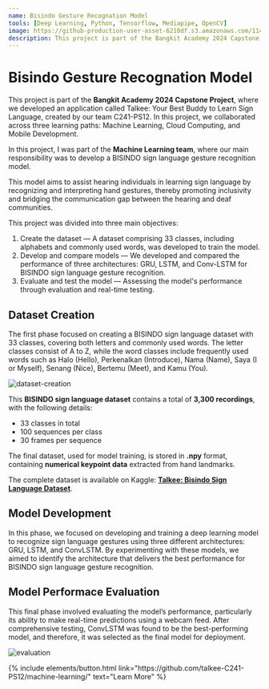 ```yaml
---
name: Bisindo Gesture Recognation Model
tools: [Deep Learning, Python, Tensorflow, Mediapipe, OpenCV]
image: https://github-production-user-asset-6210df.s3.amazonaws.com/114962318/420475181-f9cf681a-785d-445a-9816-e328166fd829.png?X-Amz-Algorithm=AWS4-HMAC-SHA256&X-Amz-Credential=AKIAVCODYLSA53PQK4ZA%2F20250307%2Fus-east-1%2Fs3%2Faws4_request&X-Amz-Date=20250307T194058Z&X-Amz-Expires=300&X-Amz-Signature=02c4ea1ba42055c6e7053b710bcb593ccb868a91af1905e2674c49d824839ddb&X-Amz-SignedHeaders=host
description: This project is part of the Bangkit Academy 2024 Capstone Project. It aims to develop a dataset of 33 classes (alphabets and 7 commonly used words) and compares the performance of GRU, LSTM, and Conv-LSTM models for BISINDO sign language gesture recognition.
---
```


# Bisindo Gesture Recognation Model

This project is part of the **Bangkit Academy 2024 Capstone Project**, where we developed an application called Talkee: Your Best Buddy to Learn Sign Language, created by our team C241-PS12. In this project, we collaborated across three learning paths: Machine Learning, Cloud Computing, and Mobile Development.

In this project, I was part of the **Machine Learning team**, where our main responsibility was to develop a BISINDO sign language gesture recognition model. 

This model aims to assist hearing individuals in learning sign language by recognizing and interpreting hand gestures, thereby promoting inclusivity and bridging the communication gap between the hearing and deaf communities.

This project was divided into three main objectives:
1. Create the dataset — A dataset comprising 33 classes, including alphabets and commonly used words, was developed to train the model.
2. Develop and compare models — We developed and compared the performance of three architectures: GRU, LSTM, and Conv-LSTM for BISINDO sign language gesture recognition.
3. Evaluate and test the model — Assessing the model's performance through evaluation and real-time testing.


## Dataset Creation

The first phase focused on creating a BISINDO sign language dataset with 33 classes, covering both letters and commonly used words. The letter classes consist of A to Z, while the word classes include frequently used words such as Halo (Hello), Perkenalkan (Introduce), Nama (Name), Saya (I or Myself), Senang (Nice), Bertemu (Meet), and Kamu (You).

![dataset-creation](https://github-production-user-asset-6210df.s3.amazonaws.com/114962318/420475399-1c8d5703-a4b2-40bf-b341-632686ee8f53.png?X-Amz-Algorithm=AWS4-HMAC-SHA256&X-Amz-Credential=AKIAVCODYLSA53PQK4ZA%2F20250307%2Fus-east-1%2Fs3%2Faws4_request&X-Amz-Date=20250307T194129Z&X-Amz-Expires=300&X-Amz-Signature=781c8b24b301f3ff2b390279a3350f94e1236adbc2bc1d850ff8ad79c4e7b7bf&X-Amz-SignedHeaders=host)

This **BISINDO sign language dataset** contains a total of **3,300 recordings**, with the following details:  
- 33 classes in total  
- 100 sequences per class  
- 30 frames per sequence  

The final dataset, used for model training, is stored in **.npy** format, containing **numerical keypoint data** extracted from hand landmarks. 

The complete dataset is available on Kaggle: [**Talkee: Bisindo Sign Language Dataset**](https://www.kaggle.com/datasets/niputukarismadewi/talkee-bisindo-sign-language-dataset/data).


## Model Development

In this phase, we focused on developing and training a deep learning model to recognize sign language gestures using three different architectures: GRU, LSTM, and ConvLSTM. By experimenting with these models, we aimed to identify the architecture that delivers the best performance for BISINDO sign language gesture recognition.


## Model Performace Evaluation

This final phase involved evaluating the model’s performance, particularly its ability to make real-time predictions using a webcam feed. After comprehensive testing, ConvLSTM was found to be the best-performing model, and therefore, it was selected as the final model for deployment.

![evaluation](https://github-production-user-asset-6210df.s3.amazonaws.com/114962318/420475356-10fed6d8-6f69-499e-b7cf-056188f41962.png?X-Amz-Algorithm=AWS4-HMAC-SHA256&X-Amz-Credential=AKIAVCODYLSA53PQK4ZA%2F20250307%2Fus-east-1%2Fs3%2Faws4_request&X-Amz-Date=20250307T194146Z&X-Amz-Expires=300&X-Amz-Signature=22d7acdf469eeaaa9d43d8b90c9bdb9a5d630fe38319c0671029e00b11466624&X-Amz-SignedHeaders=host)


<p class="text-center">
{% include elements/button.html link="https://github.com/talkee-C241-PS12/machine-learning/" text="Learn More" %}
</p>